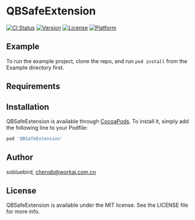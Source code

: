 # QBSafeExtension

[![CI Status](https://img.shields.io/travis/sobluebird/QBSafeExtension.svg?style=flat)](https://travis-ci.org/sobluebird/QBSafeExtension)
[![Version](https://img.shields.io/cocoapods/v/QBSafeExtension.svg?style=flat)](https://cocoapods.org/pods/QBSafeExtension)
[![License](https://img.shields.io/cocoapods/l/QBSafeExtension.svg?style=flat)](https://cocoapods.org/pods/QBSafeExtension)
[![Platform](https://img.shields.io/cocoapods/p/QBSafeExtension.svg?style=flat)](https://cocoapods.org/pods/QBSafeExtension)

## Example

To run the example project, clone the repo, and run `pod install` from the Example directory first.

## Requirements

## Installation

QBSafeExtension is available through [CocoaPods](https://cocoapods.org). To install
it, simply add the following line to your Podfile:

```ruby
pod 'QBSafeExtension'
```

## Author

sobluebird, chenqb@workai.com.cn

## License

QBSafeExtension is available under the MIT license. See the LICENSE file for more info.
